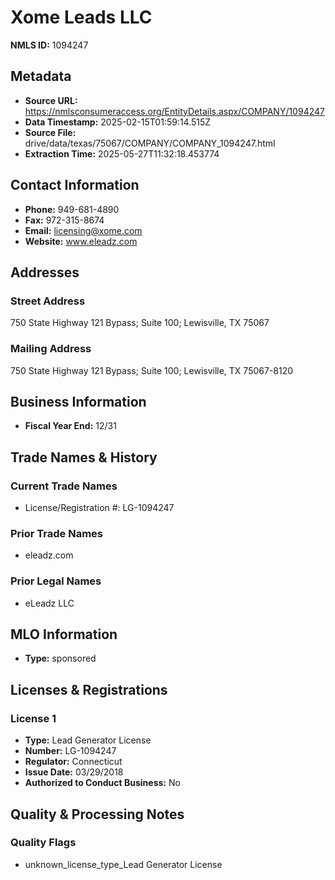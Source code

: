 # Xome Leads LLC

**NMLS ID:** 1094247

## Metadata
- **Source URL:** https://nmlsconsumeraccess.org/EntityDetails.aspx/COMPANY/1094247
- **Data Timestamp:** 2025-02-15T01:59:14.515Z
- **Source File:** drive/data/texas/75067/COMPANY/COMPANY_1094247.html
- **Extraction Time:** 2025-05-27T11:32:18.453774

## Contact Information
- **Phone:** 949-681-4890
- **Fax:** 972-315-8674
- **Email:** licensing@xome.com
- **Website:** www.eleadz.com

## Addresses
### Street Address
750 State Highway 121 Bypass; Suite 100; Lewisville, TX 75067

### Mailing Address
750 State Highway 121 Bypass; Suite 100; Lewisville, TX 75067-8120

## Business Information
- **Fiscal Year End:** 12/31

## Trade Names & History
### Current Trade Names
- License/Registration #: LG-1094247

### Prior Trade Names
- eleadz.com

### Prior Legal Names
- eLeadz LLC

## MLO Information
- **Type:** sponsored

## Licenses & Registrations

### License 1
- **Type:** Lead Generator License
- **Number:** LG-1094247
- **Regulator:** Connecticut
- **Issue Date:** 03/29/2018
- **Authorized to Conduct Business:** No

## Quality & Processing Notes
### Quality Flags
- unknown_license_type_Lead Generator License
